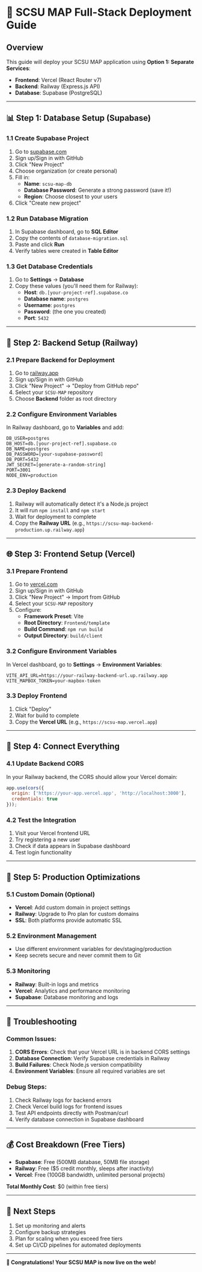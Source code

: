 # 🚀 SCSU MAP Full-Stack Deployment Guide

## Overview
This guide will deploy your SCSU MAP application using **Option 1: Separate Services**:
- **Frontend**: Vercel (React Router v7)
- **Backend**: Railway (Express.js API)
- **Database**: Supabase (PostgreSQL)

---

## 📊 Step 1: Database Setup (Supabase)

### 1.1 Create Supabase Project
1. Go to [supabase.com](https://supabase.com)
2. Sign up/Sign in with GitHub
3. Click "New Project"
4. Choose organization (or create personal)
5. Fill in:
   - **Name**: `scsu-map-db`
   - **Database Password**: Generate a strong password (save it!)
   - **Region**: Choose closest to your users
6. Click "Create new project"

### 1.2 Run Database Migration
1. In Supabase dashboard, go to **SQL Editor**
2. Copy the contents of `database-migration.sql`
3. Paste and click **Run**
4. Verify tables were created in **Table Editor**

### 1.3 Get Database Credentials
1. Go to **Settings** → **Database**
2. Copy these values (you'll need them for Railway):
   - **Host**: `db.[your-project-ref].supabase.co`
   - **Database name**: `postgres`
   - **Username**: `postgres`
   - **Password**: (the one you created)
   - **Port**: `5432`

---

## 🔧 Step 2: Backend Setup (Railway)

### 2.1 Prepare Backend for Deployment
1. Go to [railway.app](https://railway.app)
2. Sign up/Sign in with GitHub
3. Click "New Project" → "Deploy from GitHub repo"
4. Select your `SCSU-MAP` repository
5. Choose **Backend** folder as root directory

### 2.2 Configure Environment Variables
In Railway dashboard, go to **Variables** and add:
```
DB_USER=postgres
DB_HOST=db.[your-project-ref].supabase.co
DB_NAME=postgres
DB_PASSWORD=[your-supabase-password]
DB_PORT=5432
JWT_SECRET=[generate-a-random-string]
PORT=3001
NODE_ENV=production
```

### 2.3 Deploy Backend
1. Railway will automatically detect it's a Node.js project
2. It will run `npm install` and `npm start`
3. Wait for deployment to complete
4. Copy the **Railway URL** (e.g., `https://scsu-map-backend-production.up.railway.app`)

---

## 🌐 Step 3: Frontend Setup (Vercel)

### 3.1 Prepare Frontend
1. Go to [vercel.com](https://vercel.com)
2. Sign up/Sign in with GitHub
3. Click "New Project" → Import from GitHub
4. Select your `SCSU-MAP` repository
5. Configure:
   - **Framework Preset**: Vite
   - **Root Directory**: `Frontend/template`
   - **Build Command**: `npm run build`
   - **Output Directory**: `build/client`

### 3.2 Configure Environment Variables
In Vercel dashboard, go to **Settings** → **Environment Variables**:
```
VITE_API_URL=https://your-railway-backend-url.up.railway.app
VITE_MAPBOX_TOKEN=your-mapbox-token
```

### 3.3 Deploy Frontend
1. Click "Deploy"
2. Wait for build to complete
3. Copy the **Vercel URL** (e.g., `https://scsu-map.vercel.app`)

---

## 🔗 Step 4: Connect Everything

### 4.1 Update Backend CORS
In your Railway backend, the CORS should allow your Vercel domain:
```javascript
app.use(cors({
  origin: ['https://your-app.vercel.app', 'http://localhost:3000'],
  credentials: true
}));
```

### 4.2 Test the Integration
1. Visit your Vercel frontend URL
2. Try registering a new user
3. Check if data appears in Supabase dashboard
4. Test login functionality

---

## 🎯 Step 5: Production Optimizations

### 5.1 Custom Domain (Optional)
- **Vercel**: Add custom domain in project settings
- **Railway**: Upgrade to Pro plan for custom domains
- **SSL**: Both platforms provide automatic SSL

### 5.2 Environment Management
- Use different environment variables for dev/staging/production
- Keep secrets secure and never commit them to Git

### 5.3 Monitoring
- **Railway**: Built-in logs and metrics
- **Vercel**: Analytics and performance monitoring
- **Supabase**: Database monitoring and logs

---

## 🔧 Troubleshooting

### Common Issues:
1. **CORS Errors**: Check that your Vercel URL is in backend CORS settings
2. **Database Connection**: Verify Supabase credentials in Railway
3. **Build Failures**: Check Node.js version compatibility
4. **Environment Variables**: Ensure all required variables are set

### Debug Steps:
1. Check Railway logs for backend errors
2. Check Vercel build logs for frontend issues
3. Test API endpoints directly with Postman/curl
4. Verify database connection in Supabase dashboard

---

## 💰 Cost Breakdown (Free Tiers)

- **Supabase**: Free (500MB database, 50MB file storage)
- **Railway**: Free ($5 credit monthly, sleeps after inactivity)
- **Vercel**: Free (100GB bandwidth, unlimited personal projects)

**Total Monthly Cost**: $0 (within free tiers)

---

## 🚀 Next Steps

1. Set up monitoring and alerts
2. Configure backup strategies
3. Plan for scaling when you exceed free tiers
4. Set up CI/CD pipelines for automated deployments

---

**🎉 Congratulations! Your SCSU MAP is now live on the web!**
